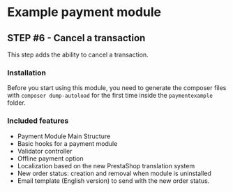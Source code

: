 # Example payment module

## STEP #6 - Cancel a transaction
This step adds the ability to cancel a transaction.

### Installation
Before you start using this module, you need to generate the composer files with `composer dump-autoload` for the first time inside the `paymentexample` folder.

### Included features
- Payment Module Main Structure
- Basic hooks for a payment module
- Validator controller
- Offline payment option
- Localization based on the new PrestaShop translation system
- New order status: creation and removal when module is uninstalled
- Email template (English version) to send with the new order status.
